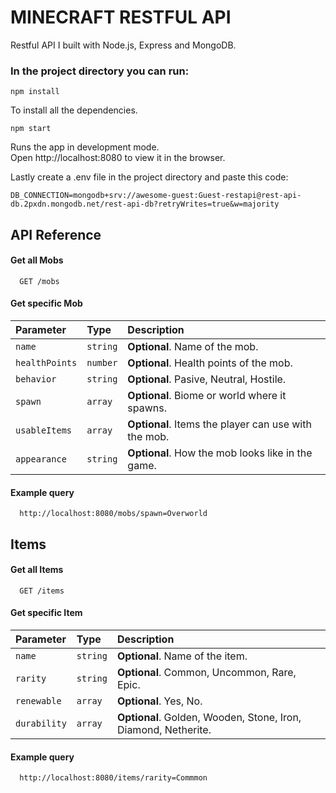 # MINECRAFT RESTFUL API

Restful API I built with Node.js, Express and MongoDB.

### In the project directory you can run:

`npm install`

To install all the dependencies.

`npm start`

Runs the app in development mode.  
Open http://localhost:8080 to view it in the browser.

Lastly create a .env file in the project directory and paste this code:

```
DB_CONNECTION=mongodb+srv://awesome-guest:Guest-restapi@rest-api-db.2pxdn.mongodb.net/rest-api-db?retryWrites=true&w=majority
```

## API Reference

#### Get all Mobs

```http
  GET /mobs
```

#### Get specific Mob

| Parameter      | Type     | Description                                        |
| :------------- | :------- | :------------------------------------------------- |
| `name`         | `string` |**Optional**. Name of the mob.                      |
| `healthPoints` | `number` |**Optional**. Health points of the mob.             |
| `behavior`     | `string` |**Optional**. Pasive, Neutral, Hostile.             |
| `spawn`        | `array`  |**Optional**. Biome or world where it spawns.       |
| `usableItems`  | `array`  |**Optional**. Items the player can use with the mob.|
| `appearance`   | `string` |**Optional**. How the mob looks like in the game.   |

#### Example query

```http
  http://localhost:8080/mobs/spawn=Overworld
```

## Items

#### Get all Items

```http
  GET /items
```

#### Get specific Item

| Parameter      | Type     | Description                                                  |
| :------------- | :------- | :------------------------------------------------------------|
| `name`         | `string` |**Optional**. Name of the item.                               |
| `rarity`       | `string` |**Optional**. Common, Uncommon, Rare, Epic.                   |
| `renewable`    | `array`  |**Optional**. Yes, No.                                        |
| `durability`   | `array`  |**Optional**. Golden, Wooden, Stone, Iron, Diamond, Netherite.|

#### Example query

```http
  http://localhost:8080/items/rarity=Commmon
```
